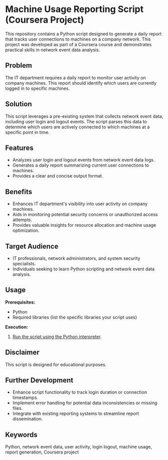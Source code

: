 <h1>Machine Usage Reporting Script (Coursera Project)</h1>

This repository contains a Python script designed to generate a daily report that tracks user connections to machines on a company network. This project was developed as part of a Coursera course and demonstrates practical skills in network event data analysis.

<h2>Problem</h2>

The IT department requires a daily report to monitor user activity on company machines. This report should identify which users are currently logged in to specific machines.

<h2>Solution</h2>

This script leverages a pre-existing system that collects network event data, including user login and logout events. The script parses this data to determine which users are actively connected to which machines at a specific point in time.

<h2>Features</h2>

* Analyzes user login and logout events from network event data logs.
* Generates a daily report summarizing current user connections to machines.
* Provides a clear and concise output format.

<h2>Benefits</h2>

* Enhances IT department's visibility into user activity on company machines.
* Aids in monitoring potential security concerns or unauthorized access attempts.
* Provides valuable insights for resource allocation and machine usage optimization.

<h2>Target Audience</h2>

* IT professionals, network administrators, and system security specialists.
* Individuals seeking to learn Python scripting and network event data analysis.

<h2>Usage</h2>

<b>Prerequisites:</b>

* Python
* Required libraries (list the specific libraries your script uses)

<b>Execution:</b>

1. [Run the script using the Python interpreter](https://github.com/EhsanurRashid/TrackUseofMachine/blob/main/pythonscript).

## Disclaimer

This script is designed for educational purposes.

## Further Development

* Enhance script functionality to track login duration or connection timestamps.
* Implement error handling for potential data inconsistencies or missing files.
* Integrate with existing reporting systems to streamline report dissemination.

## Keywords

Python, network event data, user activity, login logout, machine usage, report generation, Coursera project
